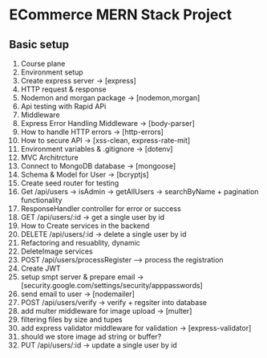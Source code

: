 # ECommerce MERN Stack Project

## Basic setup

1. Course plane
2. Environment setup
3. Create express server -> [express]
4. HTTP request & response
5. Nodemon and morgan package -> [nodemon,morgan]
6. Api testing with Rapid APi
7. Middleware
8. Express Error Handling Middleware -> [body-parser]
9. How to handle HTTP errors -> [http-errors]
10. How to secure API -> [xss-clean, express-rate-mit]
11. Environment variables & .gitignore -> [dotenv]
12. MVC Architrcture
13. Connect to MongoDB database -> [mongoose]
14. Schema & Model for User -> [bcryptjs]
15. Create seed router for testing
16. Get /api/users -> isAdmin -> getAllUsers -> searchByName + pagination functionality
17. ResponseHandler controller for error or success
18. GET /api/users/:id -> get a single user by id
19. How to Create services in the backend
20. DELETE /api/users/:id -> delete a single user by id
21. Refactoring and resuablity, dynamic
22. DeleteImage services
23. POST /api/users/processRegister --> process the registration
24. Create JWT
25. setup smpt server & prepare email -> [security.google.com/settings/security/apppasswords]
26. send email to user -> [nodemailer]
27. POST /api/users/verify -> verify + regsiter into database
28. add multer middleware for image upload -> [multer]
29. filtering files by size and tupes
30. add express validator middleware for validation -> [express-validator]
31. should we store image ad string or buffer?
32. PUT /api/users/:id -> update a single user by id
